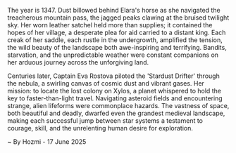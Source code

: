 
The year is 1347.  Dust billowed behind Elara's horse as she navigated the treacherous mountain pass, the jagged peaks clawing at the bruised twilight sky.  Her worn leather satchel held more than supplies; it contained the hopes of her village, a desperate plea for aid carried to a distant king.  Each creak of her saddle, each rustle in the undergrowth, amplified the tension, the wild beauty of the landscape both awe-inspiring and terrifying.  Bandits, starvation, and the unpredictable weather were constant companions on her arduous journey across the unforgiving land.

Centuries later, Captain Eva Rostova piloted the 'Stardust Drifter' through the nebula, a swirling canvas of cosmic dust and vibrant gases.  Her mission: to locate the lost colony on Xylos, a planet whispered to hold the key to faster-than-light travel.  Navigating asteroid fields and encountering strange, alien lifeforms were commonplace hazards.  The vastness of space, both beautiful and deadly, dwarfed even the grandest medieval landscape, making each successful jump between star systems a testament to courage, skill, and the unrelenting human desire for exploration.

~ By Hozmi - 17 June 2025
